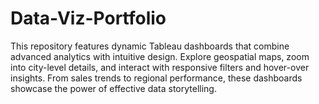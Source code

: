 # Data-Viz-Portfolio
 This repository features dynamic Tableau dashboards that combine advanced analytics with intuitive design. Explore geospatial maps, zoom into city-level details, and interact with responsive filters and hover-over insights. From sales trends to regional performance, these dashboards showcase the power of effective data storytelling.
